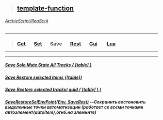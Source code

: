 >## [template-function](https://github.com/ArchieScript/template-function)
###### [ArchieScript/ReaScrit](https://github.com/ArchieScript/ReaScrit)
------------------------------------------------------------------------------------------------------------------
>### [Get](https://github.com/ArchieScript/template-function/tree/master/template-function/Get)        &nbsp;&nbsp;&nbsp;&nbsp;&nbsp;          [Set](https://github.com/ArchieScript/template-function/tree/master/template-function/Set)        &nbsp;&nbsp;&nbsp;&nbsp;&nbsp;           Save                                                                                             &nbsp;&nbsp;&nbsp;&nbsp;&nbsp;          [Rest](https://github.com/ArchieScript/template-function/tree/master/template-function/Rest)      &nbsp;&nbsp;&nbsp;&nbsp;&nbsp;          [Gui](https://github.com/ArchieScript/template-function/tree/master/template-function/Gui)        &nbsp;&nbsp;&nbsp;&nbsp;&nbsp;          [Lua](https://github.com/ArchieScript/template-function/tree/master/template-function/Lua)        &nbsp;&nbsp;&nbsp;&nbsp;&nbsp;                                                                                                                                                            
---
- - - - - - - - - - - - - - - - - - - - - - - - - - - - - - - - - - - - - - - - - - - - - - - - - - - - - - - - - 


##### [Save Solo Mute State All Tracks { [table] }](https://github.com/ArchieScript/template-function/blob/master/template-function/Save/Save%20Solo%20Mute%20State%20All%20Tracks%20%7B%20%5B%20table%20%5D%20%7D.lua)

##### [Save Restore selected items   {[table]}](https://github.com/ArchieScript/template-function/blob/master/template-function/Save/Save%20Restore%20selected%20items%20%20%20%7B%5Btable%5D%7D.lua)

##### [Save,Restore,selected tracks( guid { [table] } )](https://github.com/ArchieScript/template-function/blob/master/template-function/Save/Save%20restore%20selected%20tracks%20%7B%5Btablep%5D%7D.lua)

##### [SaveRestoreSelEnvPoint(Env, SaveRest)](hhttps://github.com/ArchieScript/template-function/blob/master/template-function/Save/SaveRestoreSelEnvPoint.lua) --Сохранить востановить выделенные точки автоматизации   (работает со всеми точками автоэлемент(autoitem),огиб.на элеминте)




  
